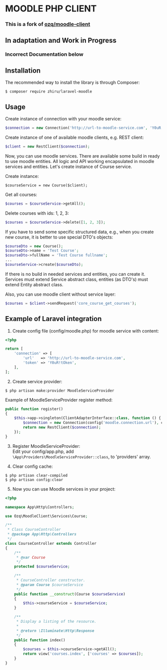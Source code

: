 # MOODLE PHP CLIENT

### This is a fork of [ozq/moodle-client](https://github.com/ozq/moodle-client)

## In adaptation and Work in Progress
### Incorrect Documentation below 

## Installation
The recommended way to install the library is through Composer:

```
$ composer require zhiru/laravel-moodle
```

## Usage
Create instance of connection with your moodle service: 
```php
$connection = new Connection('http://url-to-moodle-service.com', 'Y0uR!tOken');
```

Create instance of one of available moodle clients, e.g. REST client:
```php
$client = new RestClient($connection);
```

Now, you can use moodle services. There are available some build in ready to use moodle entities.
All logic and API working encapsulated in moodle services and entities. Let's create instance of Course service.
 
Create instance:
 ```
 $courseService = new Course($client);
 ```

Get all courses:
```php
$courses = $courseService->getAll();
```

Delete courses with ids: 1, 2, 3:
```php
$courses = $courseService->delete([1, 2, 3]);
```

If you have to send some specific structured data, e.g., when you create new course, it is better to use special DTO's objects:  
```php
$courseDto = new Course();
$courseDto->name = 'Test Course';
$courseDto->fullName = 'Test Course fullname';
...
$courseService->create($courseDto);
```

If there is no build in needed services and entities, you can create it.  
Services must extend Service abstract class, entities (as DTO's) must extend Entity abstract class.  

Also, you can use moodle client without service layer:
```php
$courses = $client->sendRequest('core_course_get_courses');
```

## Example of Laravel integration
1. Create config file (config/moodle.php) for moodle service with content:  
```php
<?php

return [
    'connection' => [
        'url'   => 'http://url-to-moodle-service.com',
        'token' => 'Y0uR!tOken',
    ],
];
```

2. Create service provider:  
```
$ php artisan make:provider MoodleServiceProvider
```
Example of MoodleServiceProvider register method:
```php
public function register()
{
    $this->app->singleton(ClientAdapterInterface::class, function () {
        $connection = new Connection(config('moodle.connection.url'), config('moodle.connection.token'));
        return new RestClient($connection);
    });
}
```

3. Register MoodleServiceProvider:  
Edit your config/app.php, add ```\App\Providers\MoodleServiceProvider::class```, to 'providers' array.

4. Clear config cache:
```
$ php artisan clear-compiled
$ php artisan config:clear
```

5. Now you can use Moodle services in your project:
```php
<?php

namespace App\Http\Controllers;

use Ozq\MoodleClient\Services\Course;

/**
 * Class CourseController
 * @package App\Http\Controllers
 */
class CourseController extends Controller
{
    /**
     * @var Course
     */
    protected $courseService;

    /**
     * CourseController constructor.
     * @param Course $courseService
     */
    public function __construct(Course $courseService)
    {
        $this->courseService = $courseService;
    }

    /**
     * Display a listing of the resource.
     *
     * @return \Illuminate\Http\Response
     */
    public function index()
    {
        $courses = $this->courseService->getAll();
        return view('courses.index', ['courses' => $courses]);
    }
}
```
